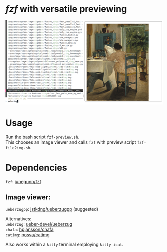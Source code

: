 # ***fzf*** with versatile previewing
![Screenshot](screenshot.png)

# Usage
Run the bash script `fzf-preview.sh`. <br />
This chooses an image viewer and calls `fzf` with preview script `fzf-file2img.sh`.

# Dependencies
`fzf`: [junegunn/fzf](https://github.com/junegunn/fzf)

## Image viewer: <br />
`ueberzugpp`: [jstkdng/ueberzugpp](https://github.com/jstkdng/ueberzugpp) (suggested)

Alternatives: <br />
`ueberzug`: [ueber-devel/ueberzug](https://github.com/ueber-devel/ueberzug) <br />
`chafa`: [hpjansson/chafa](https://github.com/hpjansson/chafa) <br />
`catimg`: [posva/catimg](https://github.com/posva/catimg)

Also works within a `kitty` terminal employing `kitty icat`.
